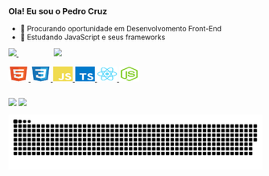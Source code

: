 ### Ola! Eu sou o Pedro Cruz

- 🔭 Procurando oportunidade em Desenvolvomento Front-End
- 🌱 Estudando JavaScript e seus frameworks
<div style="display: inline_block">
  <a href="https://github.com/Hyakutak">
  <img height="180em" src="https://github-readme-stats.vercel.app/api?username=Hyakutak&show_icons=true&theme=dark&include_all_commits=true&count_private=true"/>
  <img height="140em" style="margin-left: 5em" src="https://github-readme-stats.vercel.app/api/top-langs/?username=Hyakutak&layout=compact&langs_count=7&theme=dark"/>
</div>
<div style="display: inline_block"><br>
  <img aling="center" alt="ICON-HTML" width="40" height="30" src="https://raw.githubusercontent.com/devicons/devicon/master/icons/html5/html5-original.svg"/>
  <img aling="center" alt="ICON-CSS" width="40" height="30" src="https://raw.githubusercontent.com/devicons/devicon/master/icons/css3/css3-original.svg"/>
  <img aling="center" alt="ICON-JavaScript" width="40" height="30" src="https://raw.githubusercontent.com/devicons/devicon/master/icons/javascript/javascript-plain.svg"/>
  <img aling="center" alt="ICON-TYPE" width="40" height="30" src="https://raw.githubusercontent.com/devicons/devicon/master/icons/typescript/typescript-plain.svg"/>
  <img aling="center" alt="ICON-React" width="40" height="30" src="https://raw.githubusercontent.com/devicons/devicon/master/icons/react/react-original.svg"/>
  <img aling="center" alt="ICON-NODEJS" width="40" height="30" src="https://raw.githubusercontent.com/devicons/devicon/master/icons/nodejs/nodejs-original.svg"/>
</div>
  
##
  
<div>
  <a href="mailto:santahelia.pedro@gmail.com" target="_blank"><img src="https://img.shields.io/badge/-Gmail-%23333?style=for-the-badge&logo=gmail&logoColor=white" target="_blank"/></a>
  <a href="https://www.linkedin.com/in/pedro-cruz-a51b41191/" target="_blank"><img src="https://img.shields.io/badge/-LinkedIn-%230077B5?style=for-the-badge&logo=linkedin&logoColor=white" target="_blank"/></a>  
</div>
  
  
<div>
  
  ![Snake animation](https://github.com/Hyakutak/Hyakutak/blob/output/github-contribution-grid-snake.svg)

</div>
